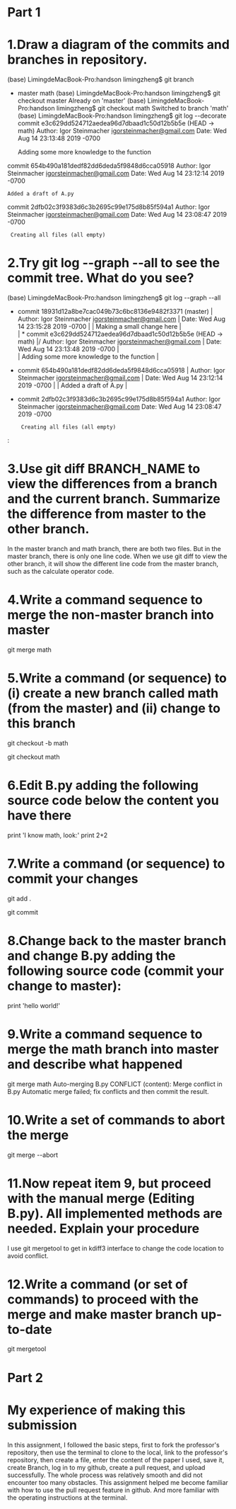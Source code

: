 # Part 1
# 1.Draw a diagram of the commits and branches in repository.

(base) LimingdeMacBook-Pro:handson limingzheng$ git branch
* master
  math
(base) LimingdeMacBook-Pro:handson limingzheng$ git checkout master
Already on 'master'
(base) LimingdeMacBook-Pro:handson limingzheng$ git checkout math
Switched to branch 'math'
(base) LimingdeMacBook-Pro:handson limingzheng$ git log --decorate
commit e3c629dd524712aedea96d7dbaad1c50d12b5b5e (HEAD -> math)
Author: Igor Steinmacher <igorsteinmacher@gmail.com>
Date:   Wed Aug 14 23:13:48 2019 -0700

    Adding some more knowledge to the function

commit 654b490a181dedf82dd6deda5f9848d6cca05918
Author: Igor Steinmacher <igorsteinmacher@gmail.com>
Date:   Wed Aug 14 23:12:14 2019 -0700

    Added a draft of A.py

commit 2dfb02c3f9383d6c3b2695c99e175d8b85f594a1
Author: Igor Steinmacher <igorsteinmacher@gmail.com>
Date:   Wed Aug 14 23:08:47 2019 -0700

     Creating all files (all empty)
     

# 2.Try git log --graph --all to see the commit tree. What do you see?

(base) LimingdeMacBook-Pro:handson limingzheng$ git log --graph --all 
* commit 18931d12a8be7cac049b73c6bc8136e9482f3371 (master)
| Author: Igor Steinmacher <igorsteinmacher@gmail.com>
| Date:   Wed Aug 14 23:15:28 2019 -0700
| 
|     Making a small change here
|   
| * commit e3c629dd524712aedea96d7dbaad1c50d12b5b5e (HEAD -> math)
|/  Author: Igor Steinmacher <igorsteinmacher@gmail.com>
|   Date:   Wed Aug 14 23:13:48 2019 -0700
|   
|       Adding some more knowledge to the function
| 
* commit 654b490a181dedf82dd6deda5f9848d6cca05918
| Author: Igor Steinmacher <igorsteinmacher@gmail.com>
| Date:   Wed Aug 14 23:12:14 2019 -0700
| 
|     Added a draft of A.py
| 
* commit 2dfb02c3f9383d6c3b2695c99e175d8b85f594a1
  Author: Igor Steinmacher <igorsteinmacher@gmail.com>
  Date:   Wed Aug 14 23:08:47 2019 -0700
  
       Creating all files (all empty)
:

# 3.Use git diff BRANCH_NAME to view the differences from a branch and the current branch. Summarize the difference from master to the other branch.

In the master branch and math branch, there are both two files. But in the master branch, there is only one line code. 
When we use git diff to view the other branch, it will show the different line code from the master branch, such as the calculate operator code. 

# 4.Write a command sequence to merge the non-master branch into master

git merge math

# 5.Write a command (or sequence) to (i) create a new branch called math (from the master) and (ii) change to this branch

git checkout -b math

git checkout math

# 6.Edit B.py adding the following source code below the content you have there

print 'I know math, look:'
print 2+2

# 7.Write a command (or sequence) to commit your changes

git add .

git commit

# 8.Change back to the master branch and change B.py adding the following source code (commit your change to master):

print 'hello world!'

# 9.Write a command sequence to merge the math branch into master and describe what happened

git merge math
Auto-merging B.py
CONFLICT (content): Merge conflict in B.py
Automatic merge failed; fix conflicts and then commit the result.

# 10.Write a set of commands to abort the merge

git merge --abort

# 11.Now repeat item 9, but proceed with the manual merge (Editing B.py). All implemented methods are needed. Explain your procedure

I use git mergetool to get in kdiff3 interface to change the code location to avoid conflict.

# 12.Write a command (or set of commands) to proceed with the merge and make master branch up-to-date

git mergetool

# Part 2
# My experience of making this submission
In this assignment, I followed the basic steps, first to fork the professor's repository, then use the terminal to clone to the local, link to the professor's repository, then create a file, enter the content of the paper I used, save it, create Branch, log in to my github, create a pull request, and upload successfully. The whole process was relatively smooth and did not encounter too many obstacles.
This assignment helped me become familiar with how to use the pull request feature in github. And more familiar with the operating instructions at the terminal.
